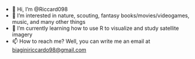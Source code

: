 - 👋 Hi, I’m @Riccard098
- 👀 I’m interested in nature, scouting, fantasy books/movies/videogames, music, and many other things
- 🌱 I’m currently learning how to use R to visualize and study satellite imagery
- 📫 How to reach me? Well, you can write me an email at biaginiriccardo98@gmail.com
